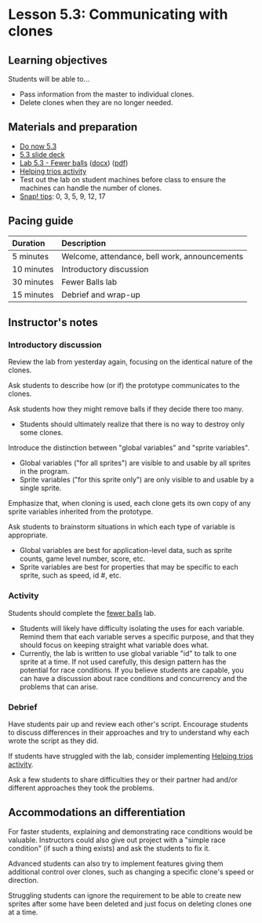 # Lesson 5.3: Communicating with clones

## Learning objectives

Students will be able to...

* Pass information from the master to individual clones.
* Delete clones when they are no longer needed.

## Materials and preparation

* [Do now 5.3](do_now_53.md)
* [5.3 slide deck](https://github.com/TEALSK12/introduction-to-computer-science/raw/master/slidedecks/TEALS%20SNAP%205.3.pptx)
* [Lab 5.3 - Fewer balls](lab_53.md) ([docx](https://github.com/TEALSK12/introduction-to-computer-science/raw/master/Unit%205%20Word/Lab%205.3%20Fewer%20Balls.docx)) ([pdf](https://github.com/TEALSK12/introduction-to-computer-science/raw/master/Unit%205%20PDF/Lab%205.3%20Fewer%20Balls.pdf))
* [Helping trios activity](helping_trios.md)
* Test out the lab on student machines before class to ensure the machines can handle the number of clones.
* [Snap! tips][]: 0, 3, 5, 9, 12, 17

## Pacing guide

| Duration   | Description                                   |
| :---------- | :--------------------------------------------- |
| 5 minutes  | Welcome, attendance, bell work, announcements |
| 10 minutes | Introductory discussion                       |
| 30 minutes | Fewer Balls lab                       |
| 15 minutes | Debrief and wrap-up |

## Instructor's notes

### Introductory discussion

Review the lab from yesterday again, focusing on the identical nature of the clones.

Ask students to describe how (or if) the prototype communicates to the clones.

Ask students how they might remove balls if they decide there too many.

* Students should ultimately realize that there is no way to destroy only some clones.

Introduce the distinction between "global variables" and "sprite variables".

* Global variables ("for all sprites") are visible to and usable by all sprites in the program.
* Sprite variables ("for this sprite only") are only visible to and usable by a single sprite.

Emphasize that, when cloning is used, each clone gets its own copy of any sprite variables inherited from the prototype.

Ask students to brainstorm situations in which each type of variable is appropriate.

* Global variables are best for application-level data, such as sprite counts, game level number, score, etc.
* Sprite variables are best for properties that may be specific to each sprite, such as speed, id #, etc.

### Activity

Students should complete the [fewer balls](lab_53.md) lab.

* Students will likely have difficulty isolating the uses for each variable.  Remind them that each variable serves a specific purpose, and that they should focus on keeping straight what variable does what.
* Currently, the lab is written to use global variable "id" to talk to one sprite at a time. If not used carefully, this design pattern has the potential for race conditions. If you believe students are capable, you can have a discussion about race conditions and concurrency and the problems that can arise.

### Debrief

Have students pair up and review each other's script.  Encourage students to discuss differences in their approaches and try to understand why each wrote the script as they did.

If students have struggled with the lab, consider implementing [Helping trios activity](helping_trios.md).

Ask a few students to share difficulties they or their partner had and/or different approaches they took the problems.

## Accommodations an differentiation

For faster students, explaining and demonstrating race conditions would be valuable. Instructors could also give out project with a "simple race condition" (if such a thing exists) and ask the students to fix it.

Advanced students can also try to implement features giving them additional control over clones, such as changing a specific clone's speed or direction.

Struggling students can ignore the requirement to be able to create new sprites after some have been deleted and just focus on deleting clones one at a time.

[Snap! tips]: https://github.com/TEALSK12/introduction-to-computer-science/blob/master/Snap%20Tips.docx?raw=true
